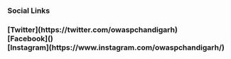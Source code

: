 <!--### Chapter Information
* Chapter Region-->

<h3>Social Links<h3>
[Twitter](https://twitter.com/owaspchandigarh)<br>
[Facebook]()<br>
[Instagram](https://www.instagram.com/owaspchandigarh/)<br>
